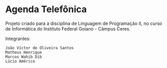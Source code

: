 # Agenda Telefônica

Projeto criado para a disciplina de Linguagem de Programação II, no curso de Informática do Instituto Federal Goiano - Câmpus Ceres.        

Integrantes:   
   
	João Víctor de Oliveira Santos   
	Matheus Henrique   
	Marcos Wahib Dib   
	Lúcio Américo      
